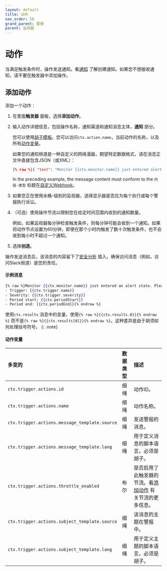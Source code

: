 ```yaml
---
layout: default
title: 动作
nav_order: 50
grand_parent: 警报
parent: 监视器
---
```


# 动作

当满足触发条件时，操作发送通知。看[通知]({{site.url}}{{site.baseurl}}/notifications-plugin/index/) 了解创建通知。如果您不想接收通知，请不要在触发器中添加操作。

## 添加动作

添加一个动作：

1. 在里面**触发器** 面板，选择**添加动作**。
1. 输入动作详细信息，包括操作名称，通知渠道和通知消息主体，**通知** 部分。

    您可以使用[胡子模板](https://mustache.github.io/mustache.5.html)。您可以访问`ctx.action.name`，当前动作的名称，以及所有[动作变量](#actions-variables)。

    如果您的通知频道是一种自定义的网络漫画，期望特定数据格式，请在消息正文中直接包含JSON（或XML）：

    ```json
    {% raw %}{ "text": "Monitor {{ctx.monitor.name}} just entered alert status. Please investigate the issue. - Trigger: {{ctx.trigger.name}} - Severity: {{ctx.trigger.severity}} - Period start: {{ctx.periodStart}} - Period end: {{ctx.periodEnd}}" }{% endraw %}
    ```

    In the preceding example, the message content must conform to the `内容-类型` 标题在[自定义Webhook]({{site.url}}{{site.baseurl}}/notifications-plugin/index/)。

1. 如果您正在使用水桶-级别的监视器，选择显示器是否应为每个执行或每个警报执行诉讼。
1. （可选）使用操作节流以限制您在给定时间范围内收到的通知数量。

    例如，如果监视器每分钟检查触发条件，则每分钟可能会收到一个通知。如果将动作节点设置为60分钟，即使在那个小时内触发了数十次触发条件，也不会收到每小时不超过一个通知。

1. 选择**创造**。

操作发送消息后，该消息的内容留下了[安全分析]({{site.url}}{{site.baseurl}}/security-analytics/index/) 插入。确保访问消息（例如，访问Slack频道）是您的责任。

#### 示例消息

```mustache
{% raw %}Monitor {{ctx.monitor.name}} just entered an alert state. Please investigate the issue.
- Trigger: {{ctx.trigger.name}}
- Severity: {{ctx.trigger.severity}}
- Period start: {{ctx.periodStart}}
- Period end: {{ctx.periodEnd}}{% endraw %}
```

使用`ctx.results` 消息中的变量，使用`{% raw %}{{ctx.results.0}}{% endraw %}` 而不是`{% raw %}{{ctx.results[0]}}{% endraw %}`。这种差异是由于胡须如何处理括号符号。
{: .note}

#### 动作变量

多变的| 数据类型| 描述
:--- | :--- | :---
`ctx.trigger.actions.id` | 细绳| 动作ID。
`ctx.trigger.actions.name` | 细绳| 动作名称。
`ctx.trigger.actions.message_template.source` | 细绳| 发送警报的消息。
`ctx.trigger.actions.message_template.lang` | 细绳| 用于定义消息的脚本语言。必须是胡子。
`ctx.trigger.actions.throttle_enabled` | 布尔| 是否启用了此触发器的节流。看[添加动作](#adding-actions) 有关节流的更多信息。
`ctx.trigger.actions.subject_template.source` | 细绳| 该消息的主题在警报中。
`ctx.trigger.actions.subject_template.lang` | 细绳| 用于定义主题的脚本语言。必须是胡子。

